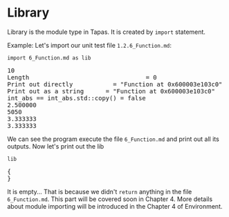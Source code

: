 # Library

Library is the module type in Tapas. It is created by ``import`` statement.

Example: Let's import our unit test file `1.2.6_Function.md`:

```tapas
import 6_Function.md as lib
```
<pre class='Tapas-Return'>
10
Length                                = 0
Print out directly           = "Function at 0x600003e103c0"
Print out as a string      = "Function at 0x600003e103c0"
int_abs == int_abs.std::copy() = false
2.500000
5050
3.333333
3.333333
</pre>
We can see the program execute the file `6_Function.md` and print out all its outputs. Now let's print out the lib

```tapas
lib
```
<pre class='Tapas-Return'>
{
}
</pre>
It is empty... That is because we didn't ``return`` anything in the file `6_Function.md`. This part will be covered soon in Chapter 4. More details about module importing will be introduced in the Chapter 4 of Environment.

